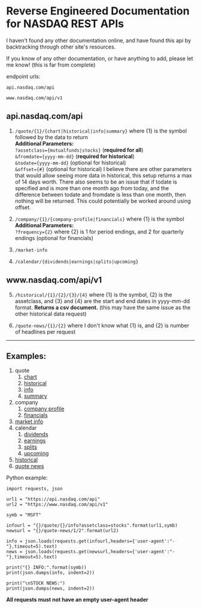 # Reverse Engineered Documentation for NASDAQ REST APIs

I haven't found any other documentation online, and have found this api by backtracking through other site's resources.

If you know of any other documentation, or have anything to add, please let me know! (this is far from complete)


endpoint urls:

```api.nasdaq.com/api```

```www.nasdaq.com/api/v1```


## api.nasdaq.com/api

1. ```/quote/{1}/{chart|historical|info|summary}``` where {1} is the symbol followed by the data to return  
    **Additional Parameters:**  
    ```?assetclass={mutualfunds|stocks}``` (**required for all**)  
    ```&fromdate={yyyy-mm-dd}``` (**required for historical**)  
    ```&todate={yyyy-mm-dd}``` (optional for historical)  
    ```&offset={#}``` (optional for historical)
    I believe there are other parameters that would allow seeing more data in historical, this setup returns a max of 14 days worth. There also seems to be an issue that if todate is specified and is more than one month ago from today, and the difference between todate and fromdate is less than one month, then nothing will be returned. This could potentially be worked around using offset.

2. ```/company/{1}/{company-profile|financials}``` where {1} is the symbol  
    **Additional Parameters:**  
    ```?frequency={2}``` where {2} is 1 for period endings, and 2 for quarterly endings (optional for financials)

3. ```/market-info```

4. ```/calendar/{dividends|earnings|splits|upcoming}```


## ww<span>w.</span>nasdaq.com/api/v1

5. ```/historical/{1}/{2}/{3}/{4}``` where {1} is the symbol, {2} is the assetclass, and {3} and {4} are the start and end dates in yyyy-mm-dd format. **Returns a csv document.** (this may have the same issue as the other historical data request)

6. ```/quote-news/{1}/{2}``` where I don't know what {1} is, and {2} is number of headlines per request

---

## Examples:
1. quote  
    1. [chart](https://api.nasdaq.com/api/quote/MSFT/chart?assetclass=stocks)  
    2. [historical](https://api.nasdaq.com/api/quote/MSFT/historical?assetclass=stocks&fromdate=2020-10-15&todate=2020-10-30)  
    3. [info](https://api.nasdaq.com/api/quote/MSFT/info?assetclass=stocks)  
    4. [summary](https://api.nasdaq.com/api/quote/MSFT/summary?assetclass=stocks)  
2. company  
    1. [company profile](https://api.nasdaq.com/api/company/MSFT/company-profile)  
    2. [financials](https://api.nasdaq.com/api/company/MSFT/financials?frequency=1)  
3. [market info](https://api.nasdaq.com/api/market-info)  
4. calendar  
    1. [dividends](https://api.nasdaq.com/api/calendar/dividends)  
    2. [earnings](https://api.nasdaq.com/api/calendar/earnings)  
    3. [splits](https://api.nasdaq.com/api/calendar/splits)  
    4. [upcoming](https://api.nasdaq.com/api/calendar/upcoming)  
5. [historical](https://www.nasdaq.com/api/v1/historical/MSFT/stocks/2020-10-15/2020-10-30)  
6. [quote news](https://www.nasdaq.com/api/v1/quote-news/1/5)  


Python example:
```
import requests, json

url1 = "https://api.nasdaq.com/api"
url2 = "https://www.nasdaq.com/api/v1"

symb = "MSFT"

infourl = "{}/quote/{}/info?assetclass=stocks".format(url1,symb)
newsurl = "{}/quote-news/1/2".format(url2)

info = json.loads(requests.get(infourl,headers={'user-agent':"-"},timeout=5).text)
news = json.loads(requests.get(newsurl,headers={'user-agent':"-"},timeout=5).text)

print("{} INFO:".format(symb))
print(json.dumps(info, indent=2))

print("\nSTOCK NEWS:")
print(json.dumps(news, indent=2))
```

**All requests must not have an empty user-agent header**
